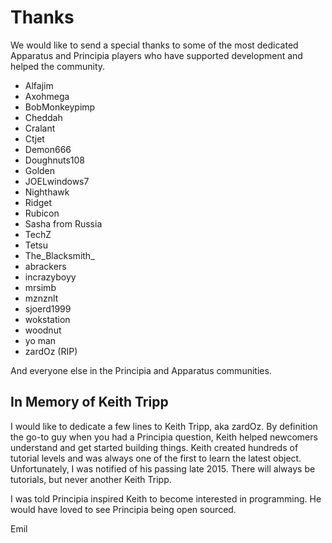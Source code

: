 Thanks
===========

We would like to send a special thanks to some of the most dedicated Apparatus and Principia players who have supported development and helped the community.

- Alfajim
- Axohmega
- BobMonkeypimp
- Cheddah
- Cralant
- Ctjet
- Demon666
- Doughnuts108
- Golden
- JOELwindows7
- Nighthawk
- Ridget
- Rubicon
- Sasha from Russia
- TechZ
- Tetsu
- The_Blacksmith_
- abrackers
- incrazyboyy
- mrsimb
- mznznlt
- sjoerd1999
- wokstation
- woodnut
- yo man
- zardOz (RIP)

And everyone else in the Principia and Apparatus communities.

In Memory of Keith Tripp
------------------------

I would like to dedicate a few lines to Keith Tripp, aka zardOz. By definition the go-to guy when you had a Principia question, Keith helped newcomers understand and get started building things. Keith created hundreds of tutorial levels and was always one of the first to learn the latest object. Unfortunately, I was notified of his passing late 2015. There will always be tutorials, but never another Keith Tripp.

I was told Principia inspired Keith to become interested in programming. He would have loved to see Principia being open sourced.

Emil
